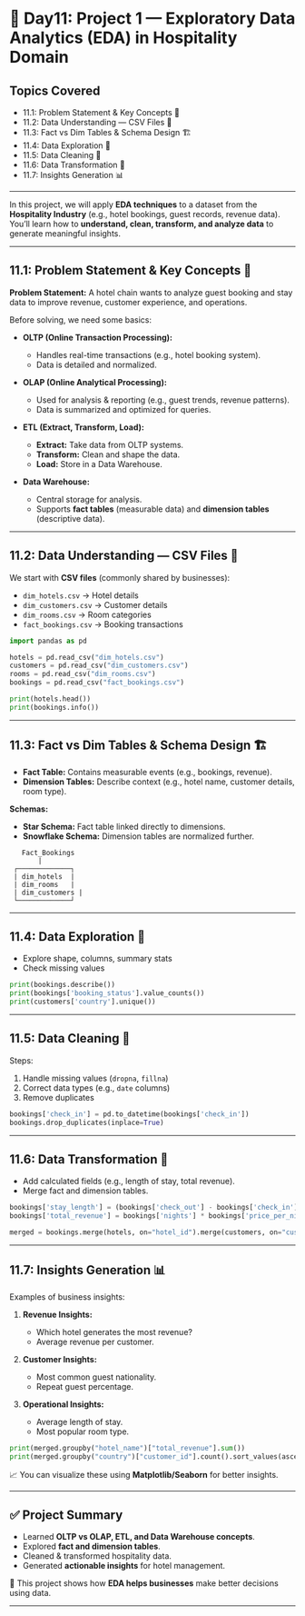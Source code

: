 # 🏨 Day11: Project 1 — Exploratory Data Analytics (EDA) in Hospitality Domain


## Topics Covered
- 11.1: Problem Statement & Key Concepts 📝
- 11.2: Data Understanding — CSV Files 📂
- 11.3: Fact vs Dim Tables & Schema Design 🏗️
- 11.4: Data Exploration 🔎
- 11.5: Data Cleaning 🧹
- 11.6: Data Transformation 🔄
- 11.7: Insights Generation 📊
---

In this project, we will apply **EDA techniques** to a dataset from the **Hospitality Industry** (e.g., hotel bookings, guest records, revenue data).
You’ll learn how to **understand, clean, transform, and analyze data** to generate meaningful insights.

---

## 11.1: Problem Statement & Key Concepts 📝

**Problem Statement:**
A hotel chain wants to analyze guest booking and stay data to improve revenue, customer experience, and operations.

Before solving, we need some basics:

* **OLTP (Online Transaction Processing):**

  * Handles real-time transactions (e.g., hotel booking system).
  * Data is detailed and normalized.

* **OLAP (Online Analytical Processing):**

  * Used for analysis & reporting (e.g., guest trends, revenue patterns).
  * Data is summarized and optimized for queries.

* **ETL (Extract, Transform, Load):**

  * **Extract:** Take data from OLTP systems.
  * **Transform:** Clean and shape the data.
  * **Load:** Store in a Data Warehouse.

* **Data Warehouse:**

  * Central storage for analysis.
  * Supports **fact tables** (measurable data) and **dimension tables** (descriptive data).

---

## 11.2: Data Understanding — CSV Files 📂

We start with **CSV files** (commonly shared by businesses):

* `dim_hotels.csv` → Hotel details
* `dim_customers.csv` → Customer details
* `dim_rooms.csv` → Room categories
* `fact_bookings.csv` → Booking transactions

```python
import pandas as pd

hotels = pd.read_csv("dim_hotels.csv")
customers = pd.read_csv("dim_customers.csv")
rooms = pd.read_csv("dim_rooms.csv")
bookings = pd.read_csv("fact_bookings.csv")

print(hotels.head())
print(bookings.info())
```

---

## 11.3: Fact vs Dim Tables & Schema Design 🏗️

* **Fact Table:** Contains measurable events (e.g., bookings, revenue).
* **Dimension Tables:** Describe context (e.g., hotel name, customer details, room type).

**Schemas:**

* **Star Schema:** Fact table linked directly to dimensions.
* **Snowflake Schema:** Dimension tables are normalized further.

```plaintext
   Fact_Bookings
       |
 ┌─────────────┐
 | dim_hotels  |
 | dim_rooms   |
 | dim_customers |
 └─────────────┘
```

---

## 11.4: Data Exploration 🔎

* Explore shape, columns, summary stats
* Check missing values

```python
print(bookings.describe())
print(bookings['booking_status'].value_counts())
print(customers['country'].unique())
```

---

## 11.5: Data Cleaning 🧹

Steps:

1. Handle missing values (`dropna`, `fillna`)
2. Correct data types (e.g., `date` columns)
3. Remove duplicates

```python
bookings['check_in'] = pd.to_datetime(bookings['check_in'])
bookings.drop_duplicates(inplace=True)
```

---

## 11.6: Data Transformation 🔄

* Add calculated fields (e.g., length of stay, total revenue).
* Merge fact and dimension tables.

```python
bookings['stay_length'] = (bookings['check_out'] - bookings['check_in']).dt.days
bookings['total_revenue'] = bookings['nights'] * bookings['price_per_night']

merged = bookings.merge(hotels, on="hotel_id").merge(customers, on="customer_id")
```

---

## 11.7: Insights Generation 📊

Examples of business insights:

1. **Revenue Insights:**

   * Which hotel generates the most revenue?
   * Average revenue per customer.

2. **Customer Insights:**

   * Most common guest nationality.
   * Repeat guest percentage.

3. **Operational Insights:**

   * Average length of stay.
   * Most popular room type.

```python
print(merged.groupby("hotel_name")["total_revenue"].sum())
print(merged.groupby("country")["customer_id"].count().sort_values(ascending=False))
```

📈 You can visualize these using **Matplotlib/Seaborn** for better insights.

---

## ✅ Project Summary

* Learned **OLTP vs OLAP, ETL, and Data Warehouse concepts**.
* Explored **fact and dimension tables**.
* Cleaned & transformed hospitality data.
* Generated **actionable insights** for hotel management.

🚀 This project shows how **EDA helps businesses** make better decisions using data.

---
